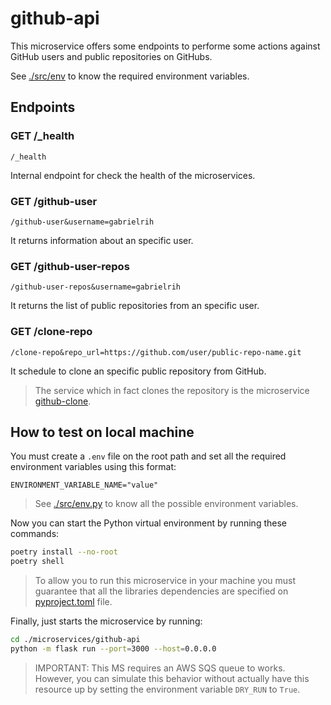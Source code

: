 # github-api

This microservice offers some endpoints to performe some actions against GitHub users and public repositories on GitHubs.

See [./src/env](./src/env.py) to know the required environment variables.

## Endpoints

### GET /_health

```/_health```

Internal endpoint for check the health of the microservices.

### GET /github-user

```/github-user&username=gabrielrih```

It returns information about an specific user.

### GET /github-user-repos

```/github-user-repos&username=gabrielrih```

It returns the list of public repositories from an specific user.

### GET /clone-repo

```/clone-repo&repo_url=https://github.com/user/public-repo-name.git```

It schedule to clone an specific public repository from GitHub.

> The service which in fact clones the repository is the microservice [github-clone](../github-clone/README.md).


## How to test on local machine

You must create a ```.env``` file on the root path and set all the required environment variables using this format:
```
ENVIRONMENT_VARIABLE_NAME="value"
```

> See [./src/env.py](./src/env.py) to know all the possible environment variables.


Now you can start the Python virtual environment by running these commands:

```sh
poetry install --no-root
poetry shell
```

> To allow you to run this microservice in your machine you must guarantee that all the libraries dependencies are specified on [pyproject.toml](./pyproject.toml) file.

Finally, just starts the microservice by running:
```sh
cd ./microservices/github-api
python -m flask run --port=3000 --host=0.0.0.0
```

> IMPORTANT: This MS requires an AWS SQS queue to works. However, you can simulate this behavior without actually have this resource up by setting the environment variable ```DRY_RUN``` to ```True```.